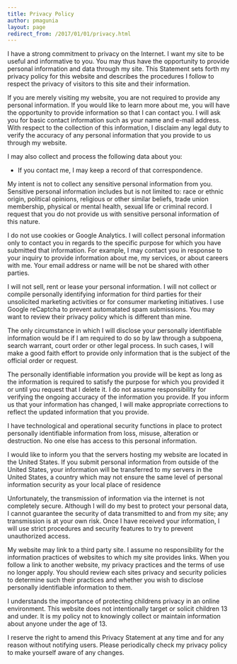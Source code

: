 ```yaml
---
title: Privacy Policy
author: pmagunia
layout: page
redirect_from: /2017/01/01/privacy.html
---
```

<p>I have a strong commitment to privacy on the Internet. I want my site to be useful and informative to you. You may thus have the opportunity to provide personal information and data through my site. This Statement sets forth my privacy policy for this website and describes the procedures I follow to respect the privacy of visitors to this site and their information.</p><p>If you are merely visiting my website, you are not required to provide any personal information. If you would like to learn more about me, you will have the opportunity to provide information so that I can contact you. I will ask you for basic contact information such as your name and e-mail address. With respect to the collection of this information, I disclaim any legal duty to verify the accuracy of any personal information that you provide to us through my website.</p><p>I may also collect and process the following data about you:</p><ul><li>If you contact me, I may keep a record of that correspondence.</li></ul><p>My intent is not to collect any sensitive personal information from you. Sensitive personal information includes but is not limited to: race or ethnic origin, political opinions, religious or other similar beliefs, trade union membership, physical or mental health, sexual life or criminal record. I request that you do not provide us with sensitive personal information of this nature.</p><p>I do not use cookies or Google Analytics. I will collect personal information only to contact you in regards to the specific purpose for which you have submitted that information. For example, I may contact you in response to your inquiry to provide information about me, my services, or about careers with me. Your email address or name will be not be shared with other parties.</p><p>I will not sell, rent or lease your personal information. I will not collect or compile personally identifying information for third parties for their unsolicited marketing activities or for consumer marketing initiatives. I use Google reCaptcha to prevent automatated spam submissions. You may want to review their privacy policy which is different than mine.</p><p>The only circumstance in which I will disclose your personally identifiable information would be if I am required to do so by law through a subpoena, search warrant, court order or other legal process. In such cases, I will make a good faith effort to provide only information that is the subject of the official order or request.</p><p>The personally identifiable information you provide will be kept as long as the information is required to satisfy the purpose for which you provided it or until you request that I delete it. I do not assume responsibility for verifying the ongoing accuracy of the information you provide. If you inform us that your information has changed, I will make appropriate corrections to reflect the updated information that you provide.</p><p>I have technological and operational security functions in place to protect personally identifiable information from loss, misuse, alteration or destruction. No one else has access to this personal information.</p><p>I would like to inform you that the servers hosting my website are located in the United States. If you submit personal information from outside of the United States, your information will be transferred to my servers in the United States, a country which may not ensure the same level of personal information security as your local place of residence</p><p>Unfortunately, the transmission of information via the internet is not completely secure. Although I will do my best to protect your personal data, I cannot guarantee the security of data transmitted to and from my site; any transmission is at your own risk. Once I have received your information, I will use strict procedures and security features to try to prevent unauthorized access.</p><p>My website may link to a third party site. I assume no responsibility for the information practices of websites to which my site provides links. When you follow a link to another website, my privacy practices and the terms of use no longer apply. You should review each sites privacy and security policies to determine such their practices and whether you wish to disclose personally identifiable information to them.</p><p>I understands the importance of protecting childrens privacy in an online environment. This website does not intentionally target or solicit children 13 and under. It is my policy not to knowingly collect or maintain information about anyone under the age of 13.</p><p>I reserve the right to amend this Privacy Statement at any time and for any reason without notifying users. Please periodically check my privacy policy to make yourself aware of any changes.</p>
